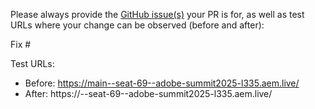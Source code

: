 Please always provide the [GitHub issue(s)](../issues) your PR is for, as well as test URLs where your change can be observed (before and after):

Fix #<gh-issue-id>

Test URLs:
- Before: https://main--seat-69--adobe-summit2025-l335.aem.live/
- After: https://<branch>--seat-69--adobe-summit2025-l335.aem.live/
